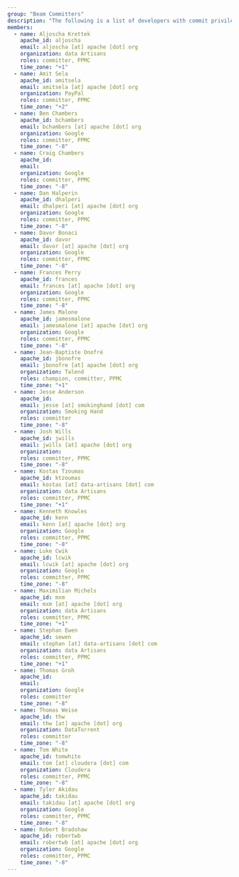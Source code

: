```yaml
---
group: "Beam Committers"
description: "The following is a list of developers with commit privileges that have directly contributed to the project in one way or another."
members:
  - name: Aljoscha Krettek
    apache_id: aljoscha
    email: aljoscha [at] apache [dot] org
    organization: data Artisans
    roles: committer, PPMC
    time_zone: "+1"
  - name: Amit Sela
    apache_id: amitsela
    email: amitsela [at] apache [dot] org
    organization: PayPal
    roles: committer, PPMC
    time_zone: "+2"
  - name: Ben Chambers
    apache_id: bchambers
    email: bchambers [at] apache [dot] org
    organization: Google
    roles: committer, PPMC
    time_zone: "-8"
  - name: Craig Chambers
    apache_id:
    email:
    organization: Google
    roles: committer, PPMC
    time_zone: "-8"
  - name: Dan Halperin
    apache_id: dhalperi
    email: dhalperi [at] apache [dot] org
    organization: Google
    roles: committer, PPMC
    time_zone: "-8"
  - name: Davor Bonaci
    apache_id: davor
    email: davor [at] apache [dot] org
    organization: Google
    roles: committer, PPMC
    time_zone: "-8"
  - name: Frances Perry
    apache_id: frances
    email: frances [at] apache [dot] org
    organization: Google
    roles: committer, PPMC
    time_zone: "-8"
  - name: James Malone
    apache_id: jamesmalone
    email: jamesmalone [at] apache [dot] org
    organization: Google
    roles: committer, PPMC
    time_zone: "-8"
  - name: Jean-Baptiste Onofré
    apache_id: jbonofre
    email: jbonofre [at] apache [dot] org
    organization: Talend
    roles: champion, committer, PPMC
    time_zone: "+1"
  - name: Jesse Anderson
    apache_id:
    email: jesse [at] smokinghand [dot] com
    organization: Smoking Hand
    roles: committer
    time_zone: "-8"
  - name: Josh Wills
    apache_id: jwills
    email: jwills [at] apache [dot] org
    organization:
    roles: committer, PPMC
    time_zone: "-8"
  - name: Kostas Tzoumas
    apache_id: ktzoumas
    email: kostas [at] data-artisans [dot] com
    organization: data Artisans
    roles: committer, PPMC
    time_zone: "+1"
  - name: Kenneth Knowles
    apache_id: kenn
    email: kenn [at] apache [dot] org
    organization: Google
    roles: committer, PPMC
    time_zone: "-8"
  - name: Luke Cwik
    apache_id: lcwik
    email: lcwik [at] apache [dot] org
    organization: Google
    roles: committer, PPMC
    time_zone: "-8"
  - name: Maximilian Michels
    apache_id: mxm
    email: mxm [at] apache [dot] org
    organization: data Artisans
    roles: committer, PPMC
    time_zone: "+1"
  - name: Stephan Ewen
    apache_id: sewen
    email: stephan [at] data-artisans [dot] com
    organization: data Artisans
    roles: committer, PPMC
    time_zone: "+1"
  - name: Thomas Groh
    apache_id:
    email:
    organization: Google
    roles: committer
    time_zone: "-8"
  - name: Thomas Weise
    apache_id: thw
    email: thw [at] apache [dot] org
    organization: DataTorrent
    roles: committer
    time_zone: "-8"
  - name: Tom White
    apache_id: tomwhite
    email: tom [at] cloudera [dot] com
    organization: Cloudera
    roles: committer, PPMC
    time_zone: "-8"
  - name: Tyler Akidau
    apache_id: takidau
    email: takidau [at] apache [dot] org
    organization: Google
    roles: committer, PPMC
    time_zone: "-8"
  - name: Robert Bradshaw
    apache_id: robertwb
    email: robertwb [at] apache [dot] org
    organization: Google
    roles: committer, PPMC
    time_zone: "-8"
---
```

